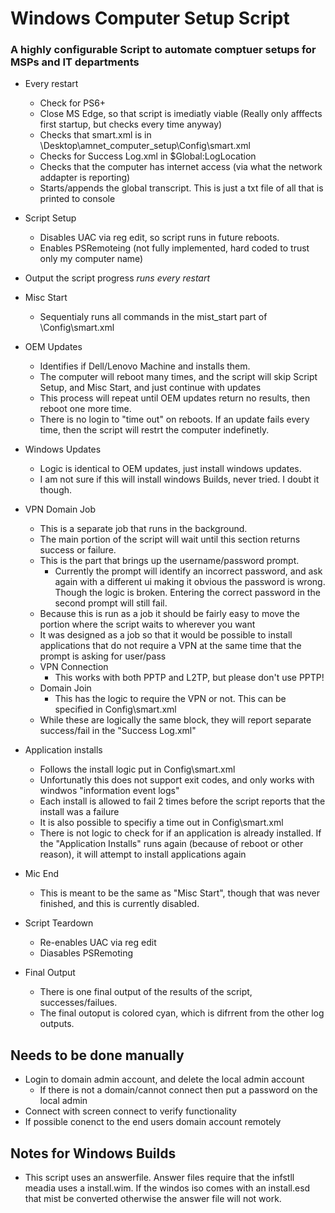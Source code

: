 # Windows Computer Setup Script
### A highly configurable Script to automate comptuer setups for MSPs and IT departments

* Every restart
	* Check for PS6+
	* Close MS Edge, so that script is imediatly viable (Really only afffects first startup, but checks every time anyway)
	* Checks that smart.xml is in \Desktop\amnet_computer_setup\Config\smart.xml
	* Checks for Success Log.xml in $Global:LogLocation
	* Checks that the computer has internet access (via what the network addapter is reporting)
	* Starts/appends the global transcript. This is just a txt file of all that is printed to console

* Script Setup
	* Disables UAC via reg edit, so script runs in future reboots.
	* Enables PSRemoteing (not fully implemented, hard coded to trust only my computer name)
* Output the script progress *runs every restart*
* Misc Start
	* Sequentialy runs all commands in the mist_start part of \Config\smart.xml
* OEM Updates
	* Identifies if Dell/Lenovo Machine and installs them.
	* The computer will reboot many times, and the script will skip Script Setup, and Misc Start, and just continue with updates
	* This process will repeat until OEM updates return no results, then reboot one more time.
	* There is no login to "time out" on reboots. If an update fails every time, then the script will restrt the computer indefinetly.
* Windows Updates
	* Logic is identical to OEM updates, just install windows updates.
	* I am not sure if this will install windows Builds, never tried. I doubt it though.
* VPN Domain Job
	* This is a separate job that runs in the background.
	* The main portion of the script will wait until this section returns success or failure.
	* This is the part that brings up the username/password prompt.
		* Currently the prompt will identify an incorrect password, and ask again with a different ui making it obvious the password is wrong. Though the logic is broken. Entering the correct password in the second prompt will still fail.
	* Because this is run as a job it should be fairly easy to move the portion where the script waits to wherever you want
	* It was designed as a job so that it would be possible to install applications that do not require a VPN at the same time that the prompt is asking for user/pass
	* VPN Connection
		* This works with both PPTP and L2TP, but please don't use PPTP!
	* Domain Join
		* This has the logic to require the VPN or not. This can be specified in Config\smart.xml
	* While these are logically the same block, they will report separate success/fail in the "Success Log.xml"
* Application installs
	* Follows the install logic put in Config\smart.xml
	* Unfortunatly this does not support exit codes, and only works with windwos "information event logs"
	* Each install is allowed to fail 2 times before the script reports that the install was a failure
	* It is also possible to specifiy a time out in Config\smart.xml
	* There is not logic to check for if an application is already installed. If the "Application Installs" runs again (because of reboot or other reason), it will attempt to install applications again
* Mic End
	* This is meant to be the same as "Misc Start", though that was never finished, and this is currently disabled.
* Script Teardown
	* Re-enables UAC via reg edit
	* Diasables PSRemoting
* Final Output
	* There is one final output of the results of the script, successes/failues.
	* The final outoput is colored cyan, which is difrrent from the other log outputs.

## Needs to be done manually
* Login to domain admin account, and delete the local admin account
	* If there is not a domain/cannot connect then put a password on the local admin
* Connect with screen connect to verify functionality
* If possible conenct to the end users domain account remotely

## Notes for Windows Builds
* This script uses an answerfile. Answer files require that the infstll meadia uses a install.wim. If the windos iso comes with an install.esd that mist be converted otherwise the answer file will not work.
